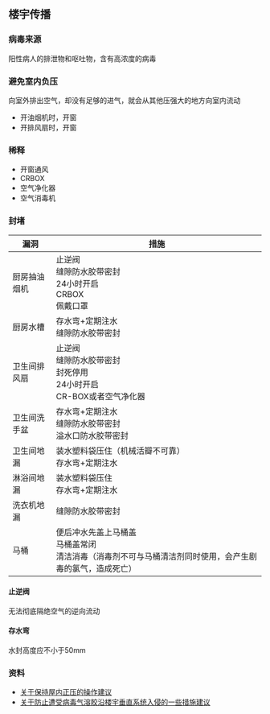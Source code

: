 ## 楼宇传播

### 病毒来源

阳性病人的排泄物和呕吐物，含有高浓度的病毒

### 避免室内负压

向室外排出空气，却没有足够的进气，就会从其他压强大的地方向室内流动

- 开油烟机时，开窗
- 开排风扇时，开窗

### 稀释

- 开窗通风
- CRBOX
- 空气净化器
- 空气消毒机

### 封堵

| 漏洞 | 措施 |
| --- | --- |
| 厨房抽油烟机 | 止逆阀<br>缝隙防水胶带密封<br>24小时开启<br>CRBOX<br>佩戴口罩 |
| 厨房水槽 | 存水弯+定期注水<br>缝隙防水胶带密封 |
| 卫生间排风扇 | 止逆阀<br>缝隙防水胶带密封<br>封死停用<br>24小时开启<br>CR-BOX或者空气净化器 |
| 卫生间洗手盆 | 存水弯+定期注水<br>缝隙防水胶带密封<br>溢水口防水胶带密封 |
| 卫生间地漏 | 装水塑料袋压住（机械活瓣不可靠）<br>存水弯+定期注水 |
| 淋浴间地漏 | 装水塑料袋压住<br>存水弯+定期注水 |
| 洗衣机地漏 | 缝隙防水胶带密封 |
| 马桶 | 便后冲水先盖上马桶盖<br>马桶盖常闭<br>清洁消毒（消毒剂不可与马桶清洁剂同时使用，会产生剧毒的氯气，造成死亡） |

#### 止逆阀

无法彻底隔绝空气的逆向流动

#### 存水弯

水封高度应不小于50mm

### 资料

- [关于保持屋内正压的操作建议](https://mp.weixin.qq.com/s?__biz=MzU0MTA3ODA4NQ==&mid=2247493220&idx=1&sn=93c1ca17e8ecdf8a249e6d827e5a866e&chksm=fb2dc14ecc5a4858b3e4d267605f872958424dc3bb5a0a669fb94eafd34b88c677d10e72c638&token=1082000006&lang=zh_CN&scene=21#wechat_redirect)
- [关于防止遭受病毒气溶胶沿楼宇垂直系统入侵的一些措施建议](https://mp.weixin.qq.com/s?__biz=MzU0MTA3ODA4NQ==&mid=2247493025&idx=1&sn=aed4d13cabd35aa8b031f68cccbe17e9&chksm=fb2dc28bcc5a4b9d39a20c6e13adfa983919779d9912f9388b371d63ca720e0b91574e01c8cd&token=1082000006&lang=zh_CN&scene=21#wechat_redirect)
